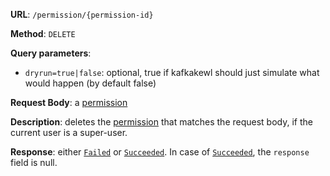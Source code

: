 **URL**: `/permission/{permission-id}`

**Method**: `DELETE`

**Query parameters**:
 - `dryrun=true|false`: optional, true if kafkakewl should just simulate what would happen (by default false)

**Request Body**: a [permission](Permission.md)

**Description**: deletes the [permission](Permission.md) that matches the request body, if the current user is a super-user.

**Response**: either [`Failed`](../Failed.md) or [`Succeeded`](../Succeeded.md). In case of [`Succeeded`](../Succeeded.md), the `response` field is null.
